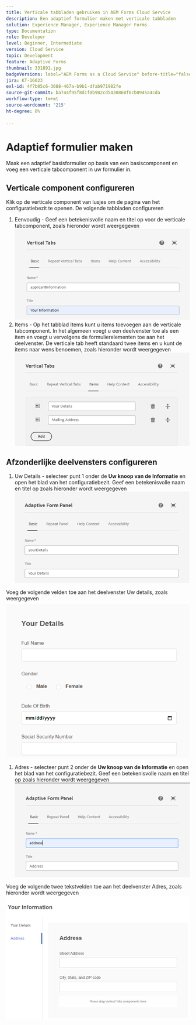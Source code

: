 ```yaml
---
title: Verticale tabbladen gebruiken in AEM Forms Cloud Service
description: Een adaptief formulier maken met verticale tabbladen
solution: Experience Manager, Experience Manager Forms
type: Documentation
role: Developer
level: Beginner, Intermediate
version: Cloud Service
topic: Development
feature: Adaptive Forms
thumbnail: 331891.jpg
badgeVersions: label="AEM Forms as a Cloud Service" before-title="false"
jira: KT-16023
exl-id: 4f7b05c6-3088-467a-b9b1-dfab971982fe
source-git-commit: ba744f95f8d1f0b982cd5430860f0cb0945a4cda
workflow-type: tm+mt
source-wordcount: '215'
ht-degree: 0%

---
```


# Adaptief formulier maken

Maak een adaptief basisformulier op basis van een basiscomponent en voeg een verticale tabcomponent in uw formulier in.

## Verticale component configureren

Klik op de verticale component van lusjes om de pagina van het configuratiebezit te openen. De volgende tabbladen configureren

1. Eenvoudig - Geef een betekenisvolle naam en titel op voor de verticale tabcomponent, zoals hieronder wordt weergegeven
   ![ verticaal-tabs-1 ](assets/vertical-tabs-1.png)
1. Items - Op het tabblad Items kunt u items toevoegen aan de verticale tabcomponent. In het algemeen voegt u een deelvenster toe als een item en voegt u vervolgens de formulierelementen toe aan het deelvenster. De verticale tab heeft standaard twee items en u kunt de items naar wens benoemen, zoals hieronder wordt weergegeven
   ![ verticaal-tabs-2 ](assets/vertical-tabs-2.png)

## Afzonderlijke deelvensters configureren

1. Uw Details - selecteer punt 1 onder de **Uw knoop van de Informatie** en open het blad van het configuratiebezit. Geef een betekenisvolle naam en titel op zoals hieronder wordt weergegeven
   ![ verticaal-tabs-3 ](assets/vertical-tabs-3.png)

Voeg de volgende velden toe aan het deelvenster Uw details, zoals weergegeven
![ verticaal-tabs-4 ](assets/vertical-tabs-4.png)

1. Adres - selecteer punt 2 onder de **Uw knoop van de Informatie** en open het blad van het configuratiebezit. Geef een betekenisvolle naam en titel op zoals hieronder wordt weergegeven
   ![ verticaal-tabs-6 ](assets/vertical-tabs-6.png)

Voeg de volgende twee tekstvelden toe aan het deelvenster Adres, zoals hieronder wordt weergegeven
![ verticaal-lusjes-5 ](assets/vertical-tabs-5.png)
